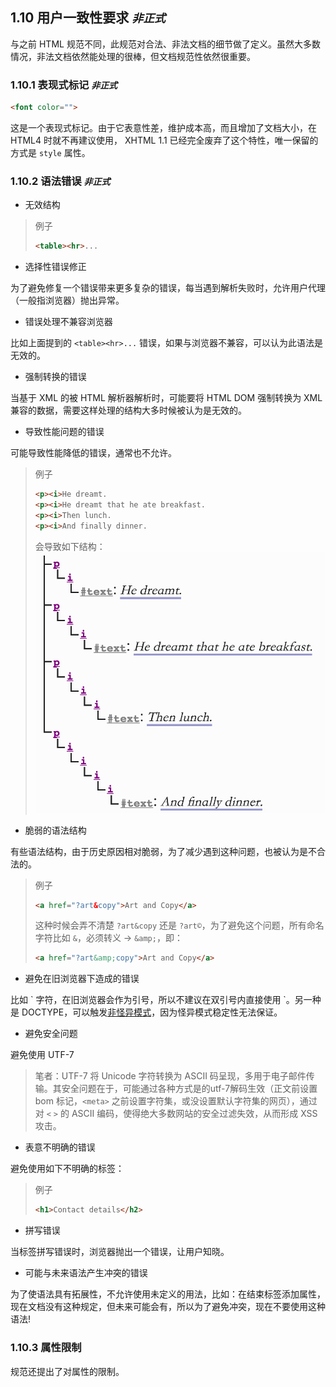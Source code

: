 ## 1.10 用户一致性要求 *`非正式`*

与之前 HTML 规范不同，此规范对合法、非法文档的细节做了定义。虽然大多数情况，非法文档依然能处理的很棒，但文档规范性依然很重要。

### 1.10.1 表现式标记 *`非正式`*

```html
<font color="">
```

这是一个表现式标记。由于它表意性差，维护成本高，而且增加了文档大小，在 HTML4 时就不再建议使用， XHTML 1.1 已经完全废弃了这个特性，唯一保留的方式是 `style` 属性。

### 1.10.2 语法错误 *`非正式`*

- 无效结构

> 例子
>
> ```html
> <table><hr>...
> ```

- 选择性错误修正

为了避免修复一个错误带来更多复杂的错误，每当遇到解析失败时，允许用户代理（一般指浏览器）抛出异常。

- 错误处理不兼容浏览器

比如上面提到的 `<table><hr>...` 错误，如果与浏览器不兼容，可以认为此语法是无效的。

- 强制转换的错误

当基于 XML 的被 HTML 解析器解析时，可能要将 HTML DOM 强制转换为 XML 兼容的数据，需要这样处理的结构大多时候被认为是无效的。

- 导致性能问题的错误

可能导致性能降低的错误，通常也不允许。

> 例子
>
> ```html
> <p><i>He dreamt.
> <p><i>He dreamt that he ate breakfast.
> <p><i>Then lunch.
> <p><i>And finally dinner.
> ```
> 会导致如下结构：
> ![](../assets/1.10.2-1.png)

- 脆弱的语法结构

有些语法结构，由于历史原因相对脆弱，为了减少遇到这种问题，也被认为是不合法的。

> 例子
>
> ```html
> <a href="?art&copy">Art and Copy</a>
> ```
> 这种时候会弄不清楚 `?art&copy` 还是 `?art©`，为了避免这个问题，所有命名字符比如 `&`，必须转义 -> `&amp;`，即：
> ```html
> <a href="?art&amp;copy">Art and Copy</a>
> ```

- 避免在旧浏览器下造成的错误

比如 \` 字符，在旧浏览器会作为引号，所以不建议在双引号内直接使用 \`。另一种是 DOCTYPE，可以触发[非怪异模式](https://www.w3.org/TR/html5/infrastructure.html#no-quirks-mode)，因为怪异模式稳定性无法保证。

- 避免安全问题

避免使用 UTF-7

> 笔者：UTF-7 将 Unicode 字符转换为 ASCII 码呈现，多用于电子邮件传输。其安全问题在于，可能通过各种方式是的utf-7解码生效（正文前设置 bom 标记，`<meta>` 之前设置字符集，或没设置默认字符集的网页），通过对 `<` `>` 的 ASCII 编码，使得绝大多数网站的安全过滤失效，从而形成 XSS 攻击。

- 表意不明确的错误

避免使用如下不明确的标签：

> 例子
>
> ```html
> <h1>Contact details</h2>
> ```

- 拼写错误

当标签拼写错误时，浏览器抛出一个错误，让用户知晓。

- 可能与未来语法产生冲突的错误

为了使语法具有拓展性，不允许使用未定义的用法，比如：在结束标签添加属性，现在文档没有这种规定，但未来可能会有，所以为了避免冲突，现在不要使用这种语法!

### 1.10.3 属性限制

规范还提出了对属性的限制。